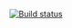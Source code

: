 [![Build status](https://ci.appveyor.com/api/projects/status/u7dlajiwaya8uh8a?svg=true)](https://ci.appveyor.com/project/valeit98/project11-2)
